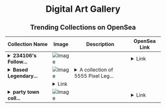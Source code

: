 <div align="center">

# Digital Art Gallery

## Trending Collections on OpenSea

| Collection Name                       | Image                                                                                     | Description                       | OpenSea Link                                                                                          |
|---------------------------------------|-------------------------------------------------------------------------------------------|-----------------------------------|--------------------------------------------------------------------------------------------------------|
| **<details><summary>234106's Follow...</summary>234106's Follower</details>** | ![Image](https://i.seadn.io/s/raw/files/19f9f090920392cc3650cbdf4361755b.png?w=500&auto=format?w=200&auto=format) |  | <details><summary>Link</summary>[234106's Follower](https://opensea.io/collection/234106-s-follower)</details> |
| **<details><summary>Based Legendary...</summary>Based Legendary Pixel Apes</details>** | ![Image](https://i.seadn.io/s/raw/files/664cc025eee4458b07f49394901b9b0d.png?w=500&auto=format?w=200&auto=format) | <details><summary>A collection of 5555 Pixel Leg...</summary>A collection of 5555 Pixel Legendary Apes that defend law and order on the base blockchain, offenders will suffer from divine wrath.
</details> | <details><summary>Link</summary>[Based Legendary Pixel Apes](https://opensea.io/collection/based-legendary-pixel-apes)</details> |
| **<details><summary>party town coll...</summary>party town collection</details>** | ![Image](https://i.seadn.io/s/raw/files/72fa96e6c62938cb139b2038c2b7d8be.jpg?w=500&auto=format?w=200&auto=format) |  | <details><summary>Link</summary>[party town collection](https://opensea.io/collection/party-town-collection)</details> |

</div>
